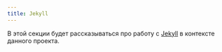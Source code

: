 ```yaml
---
title: Jekyll
---
```


В этой секции будет рассказываться про работу с [Jekyll][site] в 
контексте данного проекта.

  [site]: http://jekyllrb.com/